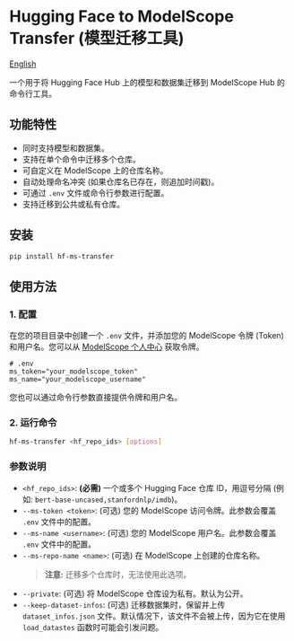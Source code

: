 # Hugging Face to ModelScope Transfer (模型迁移工具)

[English](README.md)

一个用于将 Hugging Face Hub 上的模型和数据集迁移到 ModelScope Hub 的命令行工具。

## 功能特性

-   同时支持模型和数据集。
-   支持在单个命令中迁移多个仓库。
-   可自定义在 ModelScope 上的仓库名称。
-   自动处理命名冲突 (如果仓库名已存在，则追加时间戳)。
-   可通过 `.env` 文件或命令行参数进行配置。
-   支持迁移到公共或私有仓库。

## 安装

```bash
pip install hf-ms-transfer
```

## 使用方法

### 1. 配置

在您的项目目录中创建一个 `.env` 文件，并添加您的 ModelScope 令牌 (Token) 和用户名。您可以从 [ModelScope 个人中心](https://www.modelscope.cn/my/myaccesstoken) 获取令牌。

```env
# .env
ms_token="your_modelscope_token"
ms_name="your_modelscope_username"
```

您也可以通过命令行参数直接提供令牌和用户名。

### 2. 运行命令

```bash
hf-ms-transfer <hf_repo_ids> [options]
```

### 参数说明

-   `<hf_repo_ids>`: **(必需)** 一个或多个 Hugging Face 仓库 ID，用逗号分隔 (例如: `bert-base-uncased,stanfordnlp/imdb`)。
-   `--ms-token <token>`: (可选) 您的 ModelScope 访问令牌。此参数会覆盖 `.env` 文件中的配置。
-   `--ms-name <username>`: (可选) 您的 ModelScope 用户名。此参数会覆盖 `.env` 文件中的配置。
-   `--ms-repo-name <name>`: (可选) 在 ModelScope 上创建的仓库名称。
    > **注意:** 迁移多个仓库时，无法使用此选项。
-   `--private`: (可选) 将 ModelScope 仓库设为私有。默认为公开。
-   `--keep-dataset-infos`: (可选) 迁移数据集时，保留并上传 `dataset_infos.json` 文件。默认情况下，该文件不会被上传，因为它在使用 `load_datastes` 函数时可能会引发问题。
